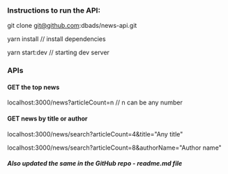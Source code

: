 ### Instructions to run the API:

git clone git@github.com:dbads/news-api.git

yarn install // install dependencies

yarn start:dev // starting dev server


### APIs

#### GET the top news

localhost:3000/news?articleCount=n // n can be any number


#### GET news by title or author

localhost:3000/news/search?articleCount=4&title="Any title"

localhost:3000/news/search?articleCount=8&authorName="Author name"


##### Also updated the same in the GitHub repo - readme.md file

